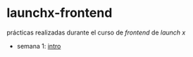 # launchx-frontend

prácticas realizadas durante el curso de _frontend_ de _launch x_
- semana 1: [intro](1%20-%20intro/)
